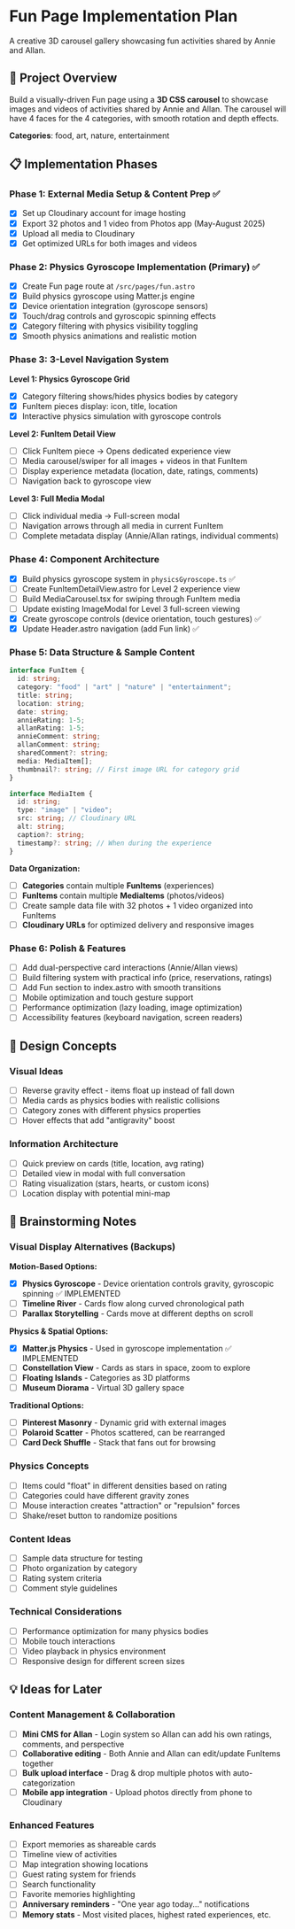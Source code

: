 # Fun Page Implementation Plan

A creative 3D carousel gallery showcasing fun activities shared by Annie and Allan.

## 🎯 Project Overview

Build a visually-driven Fun page using a **3D CSS carousel** to showcase images and videos of activities shared by Annie and Allan. The carousel will have 4 faces for the 4 categories, with smooth rotation and depth effects.

**Categories**: food, art, nature, entertainment

## 📋 Implementation Phases

### **Phase 1: External Media Setup & Content Prep** ✅
- [x] Set up Cloudinary account for image hosting
- [x] Export 32 photos and 1 video from Photos app (May-August 2025)
- [x] Upload all media to Cloudinary
- [x] Get optimized URLs for both images and videos

### **Phase 2: Physics Gyroscope Implementation (Primary)** ✅
- [x] Create Fun page route at `/src/pages/fun.astro`
- [x] Build physics gyroscope using Matter.js engine
- [x] Device orientation integration (gyroscope sensors)
- [x] Touch/drag controls and gyroscopic spinning effects
- [x] Category filtering with physics visibility toggling
- [x] Smooth physics animations and realistic motion

### **Phase 3: 3-Level Navigation System**
**Level 1: Physics Gyroscope Grid**
- [x] Category filtering shows/hides physics bodies by category
- [x] FunItem pieces display: icon, title, location
- [x] Interactive physics simulation with gyroscope controls

**Level 2: FunItem Detail View**
- [ ] Click FunItem piece → Opens dedicated experience view
- [ ] Media carousel/swiper for all images + videos in that FunItem
- [ ] Display experience metadata (location, date, ratings, comments)
- [ ] Navigation back to gyroscope view

**Level 3: Full Media Modal**
- [ ] Click individual media → Full-screen modal
- [ ] Navigation arrows through all media in current FunItem
- [ ] Complete metadata display (Annie/Allan ratings, individual comments)

### **Phase 4: Component Architecture**
- [x] Build physics gyroscope system in `physicsGyroscope.ts` ✅
- [ ] Create FunItemDetailView.astro for Level 2 experience view
- [ ] Build MediaCarousel.tsx for swiping through FunItem media
- [ ] Update existing ImageModal for Level 3 full-screen viewing
- [x] Create gyroscope controls (device orientation, touch gestures) ✅
- [x] Update Header.astro navigation (add Fun link) ✅

### **Phase 5: Data Structure & Sample Content**

```typescript
interface FunItem {
  id: string;
  category: "food" | "art" | "nature" | "entertainment";
  title: string;
  location: string;
  date: string;
  annieRating: 1-5;
  allanRating: 1-5;
  annieComment: string;
  allanComment: string;
  sharedComment?: string;
  media: MediaItem[];
  thumbnail?: string; // First image URL for category grid
}

interface MediaItem {
  id: string;
  type: "image" | "video";
  src: string; // Cloudinary URL
  alt: string;
  caption?: string;
  timestamp?: string; // When during the experience
}
```

**Data Organization:**
- [ ] **Categories** contain multiple **FunItems** (experiences)
- [ ] **FunItems** contain multiple **MediaItems** (photos/videos)
- [ ] Create sample data file with 32 photos + 1 video organized into FunItems
- [ ] **Cloudinary URLs** for optimized delivery and responsive images

### **Phase 6: Polish & Features**
- [ ] Add dual-perspective card interactions (Annie/Allan views)
- [ ] Build filtering system with practical info (price, reservations, ratings)
- [ ] Add Fun section to index.astro with smooth transitions
- [ ] Mobile optimization and touch gesture support
- [ ] Performance optimization (lazy loading, image optimization)
- [ ] Accessibility features (keyboard navigation, screen readers)

## 🎨 Design Concepts

### Visual Ideas
- [ ] Reverse gravity effect - items float up instead of fall down
- [ ] Media cards as physics bodies with realistic collisions
- [ ] Category zones with different physics properties
- [ ] Hover effects that add "antigravity" boost

### Information Architecture
- [ ] Quick preview on cards (title, location, avg rating)
- [ ] Detailed view in modal with full conversation
- [ ] Rating visualization (stars, hearts, or custom icons)
- [ ] Location display with potential mini-map

## 📝 Brainstorming Notes

### Visual Display Alternatives (Backups)

**Motion-Based Options:**
- [x] **Physics Gyroscope** - Device orientation controls gravity, gyroscopic spinning ✅ IMPLEMENTED
- [ ] **Timeline River** - Cards flow along curved chronological path
- [ ] **Parallax Storytelling** - Cards move at different depths on scroll

**Physics & Spatial Options:**
- [x] **Matter.js Physics** - Used in gyroscope implementation ✅ IMPLEMENTED
- [ ] **Constellation View** - Cards as stars in space, zoom to explore
- [ ] **Floating Islands** - Categories as 3D platforms
- [ ] **Museum Diorama** - Virtual 3D gallery space

**Traditional Options:**
- [ ] **Pinterest Masonry** - Dynamic grid with external images
- [ ] **Polaroid Scatter** - Photos scattered, can be rearranged
- [ ] **Card Deck Shuffle** - Stack that fans out for browsing

### Physics Concepts
- [ ] Items could "float" in different densities based on rating
- [ ] Categories could have different gravity zones
- [ ] Mouse interaction creates "attraction" or "repulsion" forces
- [ ] Shake/reset button to randomize positions

### Content Ideas
- [ ] Sample data structure for testing
- [ ] Photo organization by category
- [ ] Rating system criteria
- [ ] Comment style guidelines

### Technical Considerations
- [ ] Performance optimization for many physics bodies
- [ ] Mobile touch interactions
- [ ] Video playback in physics environment
- [ ] Responsive design for different screen sizes

## 💡 Ideas for Later

### **Content Management & Collaboration**
- [ ] **Mini CMS for Allan** - Login system so Allan can add his own ratings, comments, and perspective
- [ ] **Collaborative editing** - Both Annie and Allan can edit/update FunItems together
- [ ] **Bulk upload interface** - Drag & drop multiple photos with auto-categorization
- [ ] **Mobile app integration** - Upload photos directly from phone to Cloudinary

### **Enhanced Features**
- [ ] Export memories as shareable cards
- [ ] Timeline view of activities
- [ ] Map integration showing locations
- [ ] Guest rating system for friends
- [ ] Search functionality
- [ ] Favorite memories highlighting
- [ ] **Anniversary reminders** - "One year ago today..." notifications
- [ ] **Memory stats** - Most visited places, highest rated experiences, etc.
